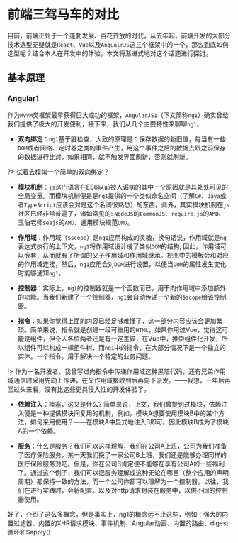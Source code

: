 # 前端三驾马车的对比

目前，前端正处于一个蓬勃发展、百花齐放的时代，从去年起，前端开发的大部分技术选型无疑就是`React`、`Vue`以及`AngualrJS`这三个框架中的一个，那么到底如何选型呢？结合本人在开发中的体验，本文将渐进式地对这个话题进行探讨。

## 基本原理

### Angular1

作为`MVVM`类框架最早获得巨大成功的框架，`AngularJS1`（下文简称`ng1`）确实曾给我们提供了极大的开发便利，接下来，我们从几个主要特性来聊聊`ng1`。

- **双向绑定**：`ng1`基于脏检查，大致的原理是：保存数据的新旧值，每当有一些`DOM`或者网络、定时器之类的事件产生，用这个事件之后的数据去跟之前保存的数据进行比对，如果相同，就不触发界面刷新，否则就刷新。

?> 试着去模拟一个简单的双向绑定？

- **模块机制**：`js`这门语言在ES6以前被人诟病的其中一个原因就是其处处可见的全局变量。而模块机制便是是`ng1`提供的一个类似命名空间（了解`C#`、`Java`或者`TypeScript`应该会对是这个名词很熟悉）的东西。此外，其实模块机制在`js`社区已经非常普遍了，诸如常见的: `NodeJS`的`CommonJS`、`require.js`的`AMD`、玉伯老师`seajs`的`AMD`、通用模块规范`UMD`。

- **作用域**：作用域（`$scope`）是`ng1`应用构成的灵魂，换句话说，作用域就是`ng`表达式执行的上下文，`ng1`将作用域设计成了类似`DOM`的结构, 因此，作用域可以嵌套，从而就有了所谓的父子作用域和作用域继承。视图中的模板会和对应的作用域连接，然后，`ng1`应用会对`DOM`进行设置，以便当`DOM`的属性发生变化时能够通知`ng1`。

- **控制器**：实际上，`ng1`的控制器就是一个函数而已，用于向作用域中添加额外的功能。当我们新建了一个控制器，`ng1`会自动传递一个新的`$scope`给该控制器。

- **指令**：如果你觉得上面的内容已经足够难懂了，这一部分内容应该会更加繁琐。简单来说，指令就是创建一段可重用的`HTML`，如果你用过Vue，觉得这可能是组件，但个人各位两者还是有一定差异，在Vue中，推崇组件化开发，所以组件可以构成一棵组件树，而`ng1`中的指令，在大部分情况下是一个独立的实体。一个指令，用于解决一个特定的业务问题。

!> 作为一名开发者，我曾写过向指令中传递作用域这种黑暗代码，还有兄弟作用域通信时采用先向上传递，在父作用域接收到后再向下派发。——我想，一年后再回过头来看，没有比这些更具侵入性的开发体验了。

- **依赖注入**：哇塞，这又是什么? 简单来说，上文，我们曾提到过模块，依赖注入便是一种提供模块间复用的机制，例如，模块A想要使用模块B中的某个方法，如何采用使用？——在模块A中显式地注入B即可。因此模块B成为了模块A的一个依赖。

- **服务**：什么是服务？我们可以这样理解，我们在公司A上班，公司为我们准备了医疗保险服务，某一天我们换了一家公司B上班，我们还是能够办理同样的医疗保险服务对吧。但是，你在公司B肯定便不能够在享有公司A的一些福利了。通过这个例子，我们可以把服务理解成这种无论在哪里（整个应用的声明周期）都保持一致的方法，而一个公司你都可以理解为一个控制器。以往，我们在进行实践时，会将配置。以及对http请求封装在服务中，以供不同的控制器使用。

好了，介绍了这么多概念，但是事实上，ng1的概念远不止这些，例如：强大的内置过滤器、内置的XHR请求模块、事件机制、Angular动画、内置的路由、digest循环和$apply()